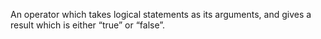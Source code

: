 An operator which takes logical statements as its arguments, and gives a
result which is either “true” or “false”.
